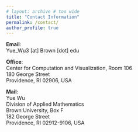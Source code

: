 ```yaml
---
# layout: archive # too wide
title: "Contact Information"
permalink: /contact/
author_profile: true
---
```



**Email**: \
Yue_Wu3 [at] Brown [dot] edu 


**Office**: \
Center for Computation and Visualization, Room 106 \
180 George Street \
Providence, RI 02906, USA 


**Mail**: \
Yue Wu \
Division of Applied Mathematics \
Brown University, Box F \
182 George Street \
Providence, RI 02912-9106, USA 
